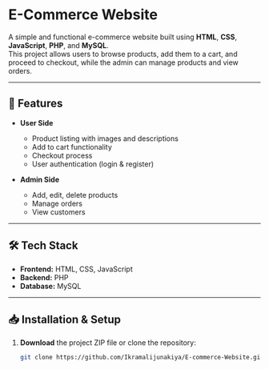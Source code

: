# E-Commerce Website

A simple and functional e-commerce website built using **HTML**, **CSS**, **JavaScript**, **PHP**, and **MySQL**.  
This project allows users to browse products, add them to a cart, and proceed to checkout, while the admin can manage products and view orders.

---

## 🚀 Features

- **User Side**
  - Product listing with images and descriptions
  - Add to cart functionality
  - Checkout process
  - User authentication (login & register)

- **Admin Side**
  - Add, edit, delete products
  - Manage orders
  - View customers

---

## 🛠️ Tech Stack

- **Frontend:** HTML, CSS, JavaScript  
- **Backend:** PHP  
- **Database:** MySQL  

---

## 📥 Installation & Setup

1. **Download** the project ZIP file or clone the repository:
   ```bash
   git clone https://github.com/Ikramalijunakiya/E-commerce-Website.git
